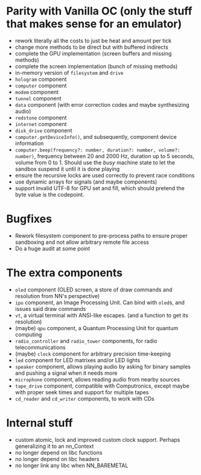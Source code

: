 # Parity with Vanilla OC (only the stuff that makes sense for an emulator)

- rework literally all the costs to just be heat and amount per tick
- change more methods to be direct but with buffered indirects
- complete the GPU implementation (screen buffers and missing methods)
- complete the screen implementation (bunch of missing methods)
- in-memory version of `filesystem` and `drive`
- `hologram` component
- `computer` component
- `modem` component
- `tunnel` component
- `data` component (with error correction codes and maybe synthesizing audio)
- `redstone` component
- `internet` component
- `disk_drive` component
- `computer.getDeviceInfo()`, and subsequently, component device information
- `computer.beep(frequency?: number, duration?: number, volume?: number)`, frequency between 20 and 2000 Hz, duration up to 5 seconds, volume from 0 to 1.
Should use the *busy* machine state to let the sandbox suspend it until it is done playing
- ensure the recursive locks are used correctly to prevent race conditions
- use dynamic arrays for signals (and maybe components)
- support invalid UTF-8 for GPU set and fill, which should pretend the byte value is the codepoint.

# Bugfixes

- Rework filesystem component to pre-process paths to ensure proper sandboxing and not allow arbitrary remote file access
- Do a huge audit at some point

# The extra components

- `oled` component (OLED screen, a store of draw commands and resolution from NN's perspective)
- `ipu` component, an Image Processing Unit. Can bind with `oled`s, and issues said draw commands
- `vt`, a virtual terminal with ANSI-like escapes. (and a function to get its resolution)
- (maybe) `qpu` component, a Quantum Processing Unit for quantum computing
- `radio_controller` and `radio_tower` components, for radio telecommunications
- (maybe) `clock` component for arbitrary precision time-keeping
- `led` component for LED matrixes and/or LED lights
- `speaker` component, allows playing audio by asking for binary samples and pushing a signal when it needs more
- `microphone` component, allows reading audio from nearby sources
- `tape_drive` component, compatible with Computronics, except maybe with proper seek times and support for multiple tapes
- `cd_reader` and `cd_writer` components, to work with CDs

# Internal stuff

- custom atomic, lock and improved custom clock support. Perhaps generalizing it to an nn_Context
- no longer depend on libc functions
- no longer depend on libc headers
- no longer link any libc when NN_BAREMETAL
